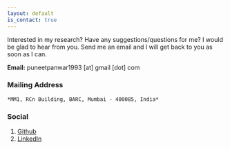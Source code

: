 ```yaml
---
layout: default
is_contact: true
---
```

Interested in my research? Have any suggestions/questions for me? I would be glad to hear from you. 
Send me an email and I will get back to you as soon as I can.

**Email:** puneetpanwar1993 [at] gmail [dot] com

### Mailing Address
```
*MM1, RCn Building, BARC, Mumbai - 400085, India*
```
### Social

1. [Github](https://github.com/puneet-panwar)
2. [LinkedIn](https://www.linkedin.com/in/puneetpanwar)
